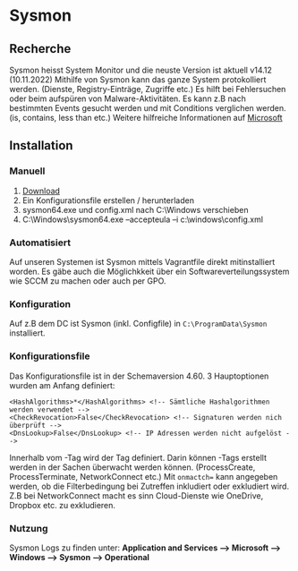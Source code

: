 # Sysmon

## Recherche

Sysmon heisst System Monitor und die neuste Version ist aktuell v14.12 (10.11.2022)
Mithilfe von Sysmon kann das ganze System protokolliert werden. (Dienste, Registry-Einträge, Zugriffe etc.) Es hilft bei Fehlersuchen oder beim aufspüren von Malware-Aktivitäten. Es kann z.B nach bestimmten Events gesucht werden und mit Conditions verglichen werden. (is, contains, less than etc.)
Weitere hilfreiche Informationen auf [Microsoft](https://learn.microsoft.com/en-us/sysinternals/downloads/sysmon)

## Installation

### Manuell

1. [Download](https://download.sysinternals.com/files/Sysmon.zip)
2. Ein Konfigurationsfile erstellen / herunterladen
3. sysmon64.exe und config.xml nach C:\Windows verschieben
4. C:\Windows\sysmon64.exe –accepteula –i c:\windows\config.xml

### Automatisiert

Auf unseren Systemen ist Sysmon mittels Vagrantfile direkt mitinstalliert worden.
Es gäbe auch die Möglichkkeit über ein Softwareverteilungssystem wie SCCM zu machen oder auch per GPO.


### Konfiguration

Auf z.B dem DC ist Sysmon (inkl. Configfile) in ```C:\ProgramData\Sysmon``` installiert.

### Konfigurationsfile

Das Konfigurationsfile ist in der Schemaversion 4.60. 3 Hauptoptionen wurden am Anfang definiert:

```sysmon
<HashAlgorithms>*</HashAlgorithms> <!-- Sämtliche Hashalgorithmen werden verwendet -->
<CheckRevocation>False</CheckRevocation> <!-- Signaturen werden nich überprüft -->
<DnsLookup>False</DnsLookup> <!-- IP Adressen werden nicht aufgelöst -->
```

Innerhalb vom <Sysmon>-Tag wird der Tag <EventFiltering> definiert. Darin können <RuleGroups>-Tags erstellt werden in der Sachen überwacht werden können. (ProcessCreate, ProcessTerminate, NetworkConnect etc.) Mit ```onmactch=``` kann angegeben werden, ob die Filterbedingung bei Zutreffen inkludiert oder exkludiert wird. Z.B bei NetworkConnect macht es sinn Cloud-Dienste wie OneDrive, Dropbox etc. zu exkludieren.

### Nutzung

Sysmon Logs zu finden unter: **Application and Services --> Microsoft --> Windows --> Sysmon --> Operational**
